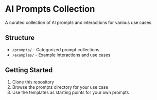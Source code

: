 # AI Prompts Collection

A curated collection of AI prompts and interactions for various use cases.

## Structure

- `/prompts/` - Categorized prompt collections
- `/examples/` - Example interactions and use cases

## Getting Started

1. Clone this repository
2. Browse the prompts directory for your use case
3. Use the templates as starting points for your own prompts
